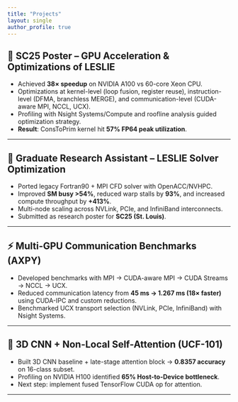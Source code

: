 ```yaml
---
title: "Projects"
layout: single
author_profile: true
---
```



## 🚀 SC25 Poster – GPU Acceleration & Optimizations of LESLIE
- Achieved **38× speedup** on NVIDIA A100 vs 60-core Xeon CPU.
- Optimizations at kernel-level (loop fusion, register reuse), instruction-level (DFMA, branchless MERGE), and communication-level (CUDA-aware MPI, NCCL, UCX).
- Profiling with Nsight Systems/Compute and roofline analysis guided optimization strategy.
- **Result**: ConsToPrim kernel hit **57% FP64 peak utilization**.


---


## 🔬 Graduate Research Assistant – LESLIE Solver Optimization
- Ported legacy Fortran90 + MPI CFD solver with OpenACC/NVHPC.
- Improved **SM busy >54%**, reduced warp stalls by **93%**, and increased compute throughput by **+413%**.
- Multi-node scaling across NVLink, PCIe, and InfiniBand interconnects.
- Submitted as research poster for **SC25 (St. Louis)**.


---


## ⚡ Multi-GPU Communication Benchmarks (AXPY)
- Developed benchmarks with MPI → CUDA-aware MPI → CUDA Streams → NCCL → UCX.
- Reduced communication latency from **45 ms → 1.267 ms (18× faster)** using CUDA-IPC and custom reductions.
- Benchmarked UCX transport selection (NVLink, PCIe, InfiniBand) with Nsight Systems.


---


## 🎥 3D CNN + Non-Local Self-Attention (UCF-101)
- Built 3D CNN baseline + late-stage attention block → **0.8357 accuracy** on 16-class subset.
- Profiling on NVIDIA H100 identified **65% Host-to-Device bottleneck**.
- Next step: implement fused TensorFlow CUDA op for attention.


---
